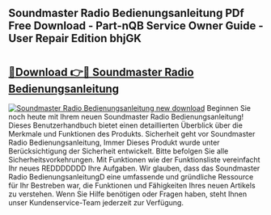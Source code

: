 ## Soundmaster Radio Bedienungsanleitung PDf Free Download - Part-nQB Service Owner Guide - User Repair Edition bhjGK

# <h2><a href="http://df36gd8.blite.top/?on=Soundmaster+Radio+Bedienungsanleitung">🔗Download 👉🔴 Soundmaster Radio Bedienungsanleitung</a></h2>

[![Soundmaster Radio Bedienungsanleitung new download](https://i.imgur.com/lujVjoI.png)](http://df36gd8.blite.top/?on=Soundmaster+Radio+Bedienungsanleitung)
Beginnen Sie noch heute mit Ihrem neuen Soundmaster Radio Bedienungsanleitung! Dieses Benutzerhandbuch bietet einen detaillierten Überblick über die Merkmale und Funktionen des Produkts. Sicherheit geht vor Soundmaster Radio Bedienungsanleitung, Immer Dieses Produkt wurde unter Berücksichtigung der Sicherheit entwickelt. Bitte befolgen Sie alle Sicherheitsvorkehrungen. Mit Funktionen wie der Funktionsliste vereinfacht Ihr neues REDDDDDDD Ihre Aufgaben. Wir glauben, dass das Soundmaster Radio BedienungsanleitungD eine umfassende und gründliche Ressource für Ihr Bestreben war, die Funktionen und Fähigkeiten Ihres neuen Artikels zu verstehen. Wenn Sie Hilfe benötigen oder Fragen haben, steht Ihnen unser Kundenservice-Team jederzeit zur Verfügung.

